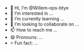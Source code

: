 - 👋 Hi, I’m @Willem-ops-btye
- 👀 I’m interested in ...
- 🌱 I’m currently learning ...
- 💞️ I’m looking to collaborate on ...
- 📫 How to reach me ...
- 😄 Pronouns: ...
- ⚡ Fun fact: ...

<!---
Willem-ops-btye/Willem-ops-btye is a ✨ special ✨ repository because its `README.md` (this file) appears on your GitHub profile.
You can click the Preview link to take a look at your changes.
--->
